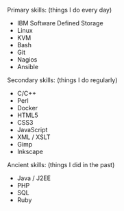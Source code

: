 ---
---

Primary skills:
(things I do every day)
- IBM Software Defined Storage
- Linux
- KVM
- Bash
- Git
- Nagios
- Ansible

Secondary skills:
(things I do regularly)
- C/C++
- Perl
- Docker
- HTML5
- CSS3
- JavaScript
- XML / XSLT
- Gimp
- Inkscape

Ancient skills:
(things I did in the past)
- Java / J2EE
- PHP
- SQL
- Ruby
